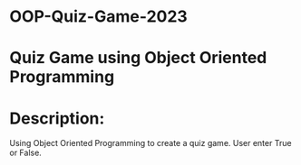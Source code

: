 # OOP-Quiz-Game-2023
# Quiz Game using Object Oriented Programming
# Description:
Using Object Oriented Programming to create a quiz game. User enter True or False.
